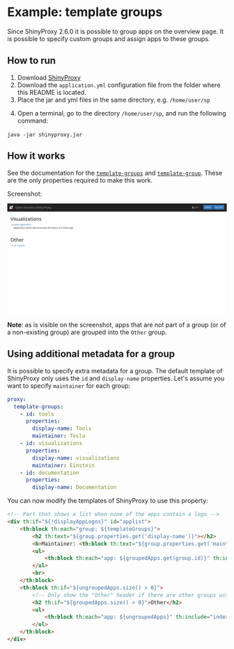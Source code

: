 # Example: template groups

Since ShinyProxy 2.6.0 it is possible to group apps on the overview page. It is
possible to specify custom groups and assign apps to these groups.

## How to run

1. Download [ShinyProxy](https://www.shinyproxy.io/downloads "ShinyProxy website")
2. Download the `application.yml` configuration file from the folder where this README is located.
3. Place the jar and yml files in the same directory, e.g. `/home/user/sp`
<!-- 4. Download all the files from the `templates` folder and place them in the folder containing your jar and yml files, e.g. `/home/user/sp/templates` -->
4. Open a terminal, go to the directory `/home/user/sp`, and run the following command:

`java -jar shinyproxy.jar`

<!-- **Note**: change the `proxy.template-path` property in `application.yml` to the example you want to use (`1col`, `2col`, `modified_navbar`) . -->

## How it works

See the documentation for the [`template-groups`]() and [`template-group`]().
These are the only properties required to make this work.

Screenshot:

![Screenshot of the template group feature](screenshot.png)

**Note**: as is visible on the screenshot, apps that are not part of a group (or
of a non-existing group) are grouped into the `Other` group.

## Using additional metadata for a group

It is possible to specify extra metadata for a group. The default template of
ShinyProxy only uses the `id` and `display-name` properties. Let's assume you
want to specify `maintainer` for each group:

```yaml
proxy:
  template-groups:
    - id: tools
      properties:
        display-name: Tools
        maintainer: Tesla
    - id: visualizations
      properties:
        display-name: visualizations
        maintainer: Einstein
    - id: documentation
      properties:
        display-name: Documentation
```

You can now modify the templates of ShinyProxy to use this property:

```html
<!-- Part that shows a list when none of the apps contain a logo -->
<div th:if="${!displayAppLogos}" id="applist">
    <th:block th:each="group: ${templateGroups}">
        <h2 th:text="${group.properties.get('display-name')}"></h2>
        <b>Maintainer: <th:block th:text="${group.properties.get('maintainer')}"></b>
        <ul>
            <th:block th:each="app: ${groupedApps.get(group.id)}" th:include="index :: app(${app})"/>
        </ul>
        <br>
    </th:block>
    <th:block th:if="${ungroupedApps.size() > 0}">
        <!-- Only show the "Other" header if there are other groups with apps -->
        <h2 th:if="${groupedApps.size() > 0}">Other</h2>
        <ul>
            <th:block th:each="app: ${ungroupedApps}" th:include="index :: app(${app})"/>
        </ul>
    </th:block>
</div>
```

